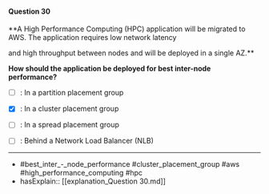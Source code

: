 #### Question  30

**A High Performance Computing (HPC) application will be migrated to AWS. The application requires low network latency

and high throughput between nodes and will be deployed in a single AZ.**

**How should the application be deployed for best inter-node performance?**

- [ ] :  In a partition placement group

- [x] :  In a cluster placement group

- [ ] :  In a spread placement group

- [ ] :  Behind a Network Load Balancer (NLB)

----

- #best_inter_-_node_performance #cluster_placement_group #aws #high_performance_computing #hpc
- hasExplain:: [[explanation_Question  30.md]]
